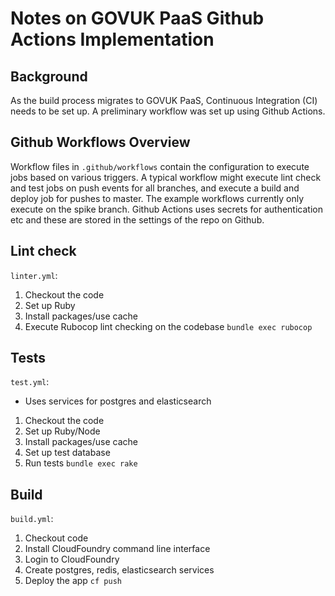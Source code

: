 # Notes on GOVUK PaaS Github Actions Implementation

## Background

As the build process migrates to GOVUK PaaS, Continuous Integration (CI) needs to be set up. 
A preliminary workflow was set up using Github Actions.

## Github Workflows Overview

Workflow files in `.github/workflows` contain the configuration to execute jobs based on various triggers.
A typical workflow might execute lint check and test jobs on push events for all branches, and execute a 
build and deploy job for pushes to master. The example workflows currently only execute on the spike branch.
Github Actions uses secrets for authentication etc and these are stored in the settings of the repo on Github.

## Lint check
`linter.yml`:
  1. Checkout the code 
  2. Set up Ruby
  3. Install packages/use cache
  4. Execute Rubocop lint checking on the codebase `bundle exec rubocop`

## Tests
`test.yml`:
  - Uses services for postgres and elasticsearch
  1. Checkout the code 
  2. Set up Ruby/Node
  3. Install packages/use cache
  4. Set up test database
  5. Run tests `bundle exec rake`

## Build
`build.yml`:
  1. Checkout code
  2. Install CloudFoundry command line interface
  3. Login to CloudFoundry
  4. Create postgres, redis, elasticsearch services
  5. Deploy the app `cf push`

